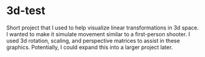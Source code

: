 # 3d-test
Short project that I used to help visualize linear transformations in 3d space. I wanted to make it simulate movement similar to a first-person shooter. I used 3d rotation, scaling, and perspective matrices to assist in these graphics. Potentially, I could expand this into a larger project later.
